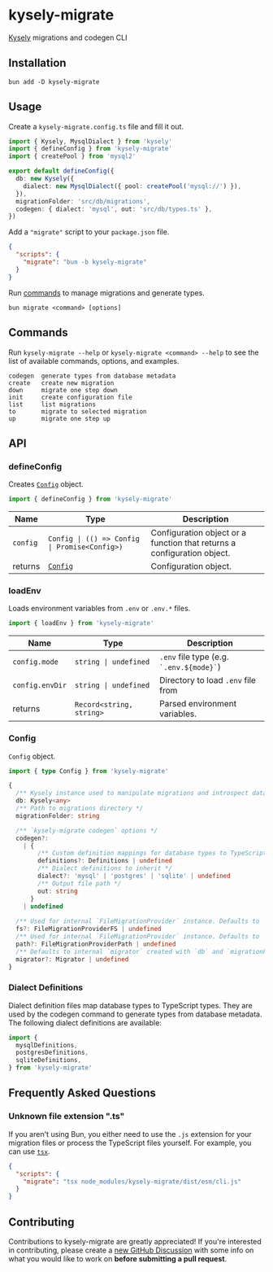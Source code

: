 # kysely-migrate

[Kysely](https://github.com/kysely-org/kysely) migrations and codegen CLI

## Installation

```fish
bun add -D kysely-migrate
```

## Usage

Create a `kysely-migrate.config.ts` file and fill it out.

```ts
import { Kysely, MysqlDialect } from 'kysely'
import { defineConfig } from 'kysely-migrate'
import { createPool } from 'mysql2'

export default defineConfig({
  db: new Kysely({
    dialect: new MysqlDialect({ pool: createPool('mysql://') }),
  }),
  migrationFolder: 'src/db/migrations',
  codegen: { dialect: 'mysql', out: 'src/db/types.ts' },
})
```

Add a `"migrate"` script to your `package.json` file.

```json
{
  "scripts": {
    "migrate": "bun -b kysely-migrate"
  }
}
```

Run [commands](#commands) to manage migrations and generate types.

```fish
bun migrate <command> [options]
```

## Commands

Run `kysely-migrate --help` or `kysely-migrate <command> --help` to see the list of available commands, options, and examples.

```
codegen  generate types from database metadata
create   create new migration
down     migrate one step down
init     create configuration file
list     list migrations
to       migrate to selected migration
up       migrate one step up
```

## API

### defineConfig

Creates [`Config`](#config) object.

```ts
import { defineConfig } from 'kysely-migrate'
```

| Name    | Type                                       | Description                                                           |
| ------- | ------------------------------------------ | --------------------------------------------------------------------- |
| `config` | `Config \| (() => Config \| Promise<Config>)` | Configuration object or a function that returns a configuration object. |
| returns | [`Config`](#config)                          | Configuration object.                                                  |

### loadEnv

Loads environment variables from `.env` or `.env.*` files.

```ts
import { loadEnv } from 'kysely-migrate'
```

| Name           | Type                      | Description                                 |
| -------------- | ------------------------- | ------------------------------------------- |
| `config.mode`   | `string \| undefined`      | `.env` file type (e.g. `` `.env.${mode}` ``) |
| `config.envDir` | `string \| undefined`      | Directory to load `.env` file from           |
| returns        | `Record<string, string>`  | Parsed environment variables.               |

### Config

`Config` object.

```ts
import { type Config } from 'kysely-migrate'
```

```ts
{
  /** Kysely instance used to manipulate migrations and introspect database */
  db: Kysely<any>
  /** Path to migrations directory */
  migrationFolder: string

  /** `kysely-migrate codegen` options */
  codegen?:
    | {
        /** Custom definition mappings for database types to TypeScript types */
        definitions?: Definitions | undefined
        /** Dialect definitions to inherit */
        dialect?: 'mysql' | 'postgres' | 'sqlite' | undefined
        /** Output file path */
        out: string
      }
    | undefined
  
  /** Used for internal `FileMigrationProvider` instance. Defaults to `node:fs/promises`. */
  fs?: FileMigrationProviderFS | undefined
  /** Used for internal `FileMigrationProvider` instance. Defaults to `node:path`. */
  path?: FileMigrationProviderPath | undefined
  /** Defaults to internal `migrator` created with `db` and `migrationFolder`. */
  migrator?: Migrator | undefined
}
```

### Dialect Definitions

Dialect definition files map database types to TypeScript types. They are used by the codegen command to generate types from database metadata. The following dialect definitions are available:

```ts
import {
  mysqlDefinitions,
  postgresDefinitions,
  sqliteDefinitions,
} from 'kysely-migrate'
```

## Frequently Asked Questions

### Unknown file extension ".ts"

If you aren't using Bun, you either need to use the `.js` extension for your migration files or process the TypeScript files yourself. For example, you can use [`tsx`](https://github.com/esbuild-kit/tsx).

```json
{
  "scripts": {
    "migrate": "tsx node_modules/kysely-migrate/dist/esm/cli.js"
  }
}
```

## Contributing

Contributions to kysely-migrate are greatly appreciated! If you're interested in contributing, please create a [new GitHub Discussion](https://github.com/tmm/kysely-migrate/discussions/new?category=ideas) with some info on what you would like to work on **before submitting a pull request**.
